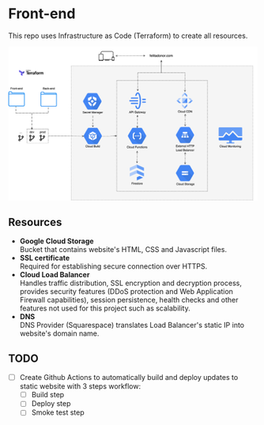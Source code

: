 # Front-end 

This repo uses Infrastructure as Code (Terraform) to create all resources.

![diagram](resume-challenge.svg)

## Resources

- **Google Cloud Storage**<br>
Bucket that contains website's HTML, CSS and Javascript files.
- **SSL certificate**<br>
Required for establishing secure connection over HTTPS.
- **Cloud Load Balancer**<br>
Handles traffic distribution, SSL encryption and decryption process, provides security features (DDoS protection and Web Application Firewall capabilities), session persistence, health checks and other features not used for this project such as scalability.
- **DNS**<br>
DNS Provider (Squarespace) translates Load Balancer's static IP into website's domain name. 

## TODO

- [ ] Create Github Actions to automatically build and deploy updates to static website with 3 steps workflow:
    - [ ] Build step
    - [ ] Deploy step
    - [ ] Smoke test step